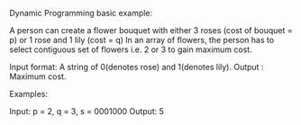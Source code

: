 Dynamic Programming basic example:

A person can create a flower bouquet with either 3 roses (cost of bouquet = p) or 1 rose and 1 lily (cost = q)
In an array of flowers, the person has to select contiguous set of flowers i.e. 2 or 3 to gain maximum cost.

Input format: A string of 0(denotes rose) and 1(denotes lily).
Output : Maximum cost.

Examples:

Input: p = 2, q = 3, s = 0001000
Output: 5
